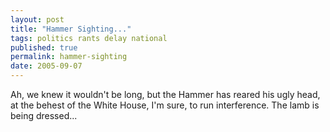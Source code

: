 ```yaml
---
layout: post
title: "Hammer Sighting..."
tags: politics rants delay national
published: true
permalink: hammer-sighting
date: 2005-09-07
---
```


Ah, we knew it wouldn't be long, but the Hammer has reared his ugly head, at the behest of the White House, I'm sure, to run interference.  The lamb is being dressed...
